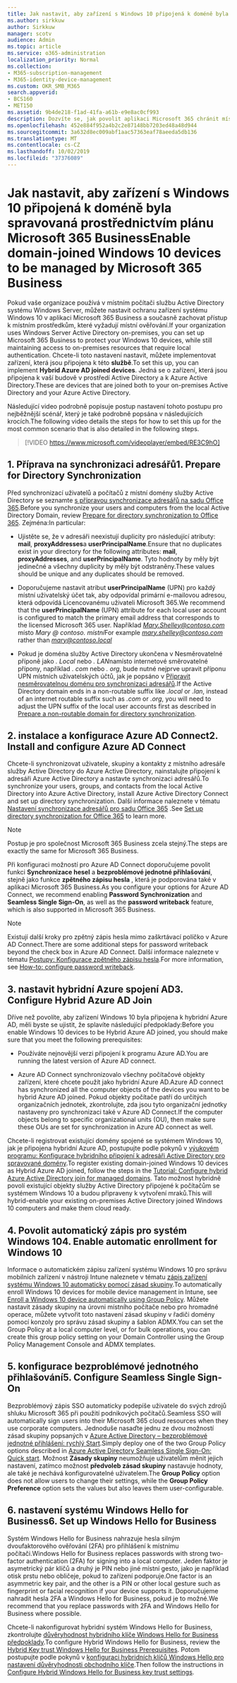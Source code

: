 ```yaml
---
title: Jak nastavit, aby zařízení s Windows 10 připojená k doméně byla spravovaná prostřednictvím plánu Microsoft 365 Business
ms.author: sirkkuw
author: Sirkkuw
manager: scotv
audience: Admin
ms.topic: article
ms.service: o365-administration
localization_priority: Normal
ms.collection:
- M365-subscription-management
- M365-identity-device-management
ms.custom: OKR_SMB_M365
search.appverid:
- BCS160
- MET150
ms.assetid: 9b4de218-f1ad-41fa-a61b-e9e8ac0cf993
description: Dozvíte se, jak povolit aplikaci Microsoft 365 chránit místní služby AD připojené k zařízením Windows 10.
ms.openlocfilehash: 452e884f952a4b2c2e87148bb7203ed48a48d944
ms.sourcegitcommit: 3a632d8ec009abf1aac57363eaf78aeeda5db136
ms.translationtype: MT
ms.contentlocale: cs-CZ
ms.lasthandoff: 10/02/2019
ms.locfileid: "37376089"
---
```

# <a name="enable-domain-joined-windows-10-devices-to-be-managed-by-microsoft-365-business"></a><span data-ttu-id="1d224-103">Jak nastavit, aby zařízení s Windows 10 připojená k doméně byla spravovaná prostřednictvím plánu Microsoft 365 Business</span><span class="sxs-lookup"><span data-stu-id="1d224-103">Enable domain-joined Windows 10 devices to be managed by Microsoft 365 Business</span></span>

<span data-ttu-id="1d224-104">Pokud vaše organizace používá v místním počítači službu Active Directory systému Windows Server, můžete nastavit ochranu zařízení systému Windows 10 v aplikaci Microsoft 365 Business a současně zachovat přístup k místním prostředkům, které vyžadují místní ověřování.</span><span class="sxs-lookup"><span data-stu-id="1d224-104">If your organization uses Windows Server Active Directory on-premises, you can set up Microsoft 365 Business to protect your Windows 10 devices, while still maintaining access to on-premises resources that require local authentication.</span></span>
<span data-ttu-id="1d224-105">Chcete-li toto nastavení nastavit, můžete implementovat zařízení, která jsou připojena k této **službě**.</span><span class="sxs-lookup"><span data-stu-id="1d224-105">To set this up, you can implement **Hybrid Azure AD joined devices**.</span></span> <span data-ttu-id="1d224-106">Jedná se o zařízení, která jsou připojena k vaší budově v prostředí Active Directory a k Azure Active Directory.</span><span class="sxs-lookup"><span data-stu-id="1d224-106">These are devices that are joined both to your on-premises Active Directory and your Azure Active Directory.</span></span>

<span data-ttu-id="1d224-107">Následující video podrobně popisuje postup nastavení tohoto postupu pro nejběžnější scénář, který je také podrobně popsána v následujících krocích.</span><span class="sxs-lookup"><span data-stu-id="1d224-107">The following video details the steps for how to set this up for the most common scenario that is also detailed in the following steps.</span></span>

> [!VIDEO https://www.microsoft.com/videoplayer/embed/RE3C9hO]
  

## <a name="1-prepare-for-directory-synchronization"></a><span data-ttu-id="1d224-108">1. Příprava na synchronizaci adresářů</span><span class="sxs-lookup"><span data-stu-id="1d224-108">1. Prepare for Directory Synchronization</span></span> 

<span data-ttu-id="1d224-109">Před synchronizací uživatelů a počítačů z místní domény služby Active Directory se seznamte [s přípravou synchronizace adresářů na sadu Office 365](https://docs.microsoft.com/office365/enterprise/prepare-for-directory-synchronization).</span><span class="sxs-lookup"><span data-stu-id="1d224-109">Before you synchronize your users and computers from the local Active Directory Domain, review [Prepare for directory synchronization to Office 365](https://docs.microsoft.com/office365/enterprise/prepare-for-directory-synchronization).</span></span> <span data-ttu-id="1d224-110">Zejména:</span><span class="sxs-lookup"><span data-stu-id="1d224-110">In particular:</span></span>

   - <span data-ttu-id="1d224-111">Ujistěte se, že v adresáři neexistují duplicity pro následující atributy: **mail**, **proxyAddresses**a **userPrincipalName**.</span><span class="sxs-lookup"><span data-stu-id="1d224-111">Ensure that no duplicates exist in your directory for the following attributes: **mail**, **proxyAddresses**, and **userPrincipalName**.</span></span> <span data-ttu-id="1d224-112">Tyto hodnoty by měly být jedinečné a všechny duplicity by měly být odstraněny.</span><span class="sxs-lookup"><span data-stu-id="1d224-112">These values should be unique and any duplicates should be removed.</span></span>
   
   - <span data-ttu-id="1d224-113">Doporučujeme nastavit atribut **userPrincipalName** (UPN) pro každý místní uživatelský účet tak, aby odpovídal primární e-mailovou adresou, která odpovídá Licencovanému uživateli Microsoft 365.</span><span class="sxs-lookup"><span data-stu-id="1d224-113">We recommend that the **userPrincipalName** (UPN) attribute for each local user account is configured to match the primary email address that corresponds to the licensed Microsoft 365 user.</span></span> <span data-ttu-id="1d224-114">Například *Mary.Shelley@contoso.com* místo *Mary @ contoso. místní*</span><span class="sxs-lookup"><span data-stu-id="1d224-114">For example *mary.shelley@contoso.com* rather than *mary@contoso.local*</span></span>
   
   - <span data-ttu-id="1d224-115">Pokud je doména služby Active Directory ukončena v Nesměrovatelné příponě jako *. Local* nebo *. LAN*namísto internetové směrovatelné přípony, například *. com* nebo *. org*, bude nutné nejprve upravit příponu UPN místních uživatelských účtů, jak je popsáno v [Připravit nesměrovatelnou doménu pro synchronizaci adresářů](https://docs.microsoft.com/office365/enterprise/prepare-a-non-routable-domain-for-directory-synchronization).</span><span class="sxs-lookup"><span data-stu-id="1d224-115">If the Active Directory domain ends in a non-routable suffix like *.local* or *.lan*, instead of an internet routable suffix such as *.com* or *.org*, you will need to adjust the UPN suffix of the local user accounts first as described in [Prepare a non-routable domain for directory synchronization](https://docs.microsoft.com/office365/enterprise/prepare-a-non-routable-domain-for-directory-synchronization).</span></span> 

## <a name="2-install-and-configure-azure-ad-connect"></a><span data-ttu-id="1d224-116">2. instalace a konfigurace Azure AD Connect</span><span class="sxs-lookup"><span data-stu-id="1d224-116">2. Install and configure Azure AD Connect</span></span>

<span data-ttu-id="1d224-117">Chcete-li synchronizovat uživatele, skupiny a kontakty z místního adresáře služby Active Directory do Azure Active Directory, nainstalujte připojení k adresáři Azure Active Directory a nastavte synchronizaci adresářů.</span><span class="sxs-lookup"><span data-stu-id="1d224-117">To synchronize your users, groups, and contacts from the local Active Directory into Azure Active Directory, install Azure Active Directory Connect and set up directory synchronization.</span></span> <span data-ttu-id="1d224-118">Další informace naleznete v tématu [Nastavení synchronizace adresářů pro sadu Office 365](https://support.office.com/article/1b3b5318-6977-42ed-b5c7-96fa74b08846) .</span><span class="sxs-lookup"><span data-stu-id="1d224-118">See [Set up directory synchronization for Office 365](https://support.office.com/article/1b3b5318-6977-42ed-b5c7-96fa74b08846) to learn more.</span></span>

> [!NOTE]
> <span data-ttu-id="1d224-119">Postup je pro společnost Microsoft 365 Business zcela stejný.</span><span class="sxs-lookup"><span data-stu-id="1d224-119">The steps are exactly the same for Microsoft 365 Business.</span></span> 

<span data-ttu-id="1d224-120">Při konfiguraci možností pro Azure AD Connect doporučujeme povolit funkci **Synchronizace hesel** a **bezproblémové jednotné přihlašování**, stejně jako funkce **zpětného zápisu hesla** , která je podporována také v aplikaci Microsoft 365 Business.</span><span class="sxs-lookup"><span data-stu-id="1d224-120">As you configure your options for Azure AD Connect, we recommend enabling **Password Synchronization** and **Seamless Single Sign-On**, as well as the **password writeback** feature, which is also supported in Microsoft 365 Business.</span></span>

> [!NOTE]
> <span data-ttu-id="1d224-121">Existují další kroky pro zpětný zápis hesla mimo zaškrtávací políčko v Azure AD Connect.</span><span class="sxs-lookup"><span data-stu-id="1d224-121">There are some additional steps for password writeback beyond the check box in Azure AD Connect.</span></span> <span data-ttu-id="1d224-122">Další informace naleznete v tématu [Postupy: Konfigurace zpětného zápisu hesla](https://docs.microsoft.com/azure/active-directory/authentication/howto-sspr-writeback).</span><span class="sxs-lookup"><span data-stu-id="1d224-122">For more information, see [How-to: configure password writeback](https://docs.microsoft.com/azure/active-directory/authentication/howto-sspr-writeback).</span></span> 

## <a name="3-configure-hybrid-azure-ad-join"></a><span data-ttu-id="1d224-123">3. nastavit hybridní Azure spojení AD</span><span class="sxs-lookup"><span data-stu-id="1d224-123">3. Configure Hybrid Azure AD Join</span></span>

<span data-ttu-id="1d224-124">Dříve než povolíte, aby zařízení Windows 10 byla připojena k hybridní Azure AD, měli byste se ujistit, že splavíte následující předpoklady:</span><span class="sxs-lookup"><span data-stu-id="1d224-124">Before you enable Windows 10 devices to be Hybrid Azure AD joined, you should make sure that you meet the following prerequisites:</span></span>

   - <span data-ttu-id="1d224-125">Používáte nejnovější verzi připojení k programu Azure AD.</span><span class="sxs-lookup"><span data-stu-id="1d224-125">You are running the latest version of Azure AD connect.</span></span>

   - <span data-ttu-id="1d224-126">Azure AD Connect synchronizovalo všechny počítačové objekty zařízení, které chcete použít jako hybridní Azure AD.</span><span class="sxs-lookup"><span data-stu-id="1d224-126">Azure AD connect has synchronized all the computer objects of the devices you want to be hybrid Azure AD joined.</span></span> <span data-ttu-id="1d224-127">Pokud objekty počítače patří do určitých organizačních jednotek, zkontrolujte, zda jsou tyto organizační jednotky nastaveny pro synchronizaci také v Azure AD Connect.</span><span class="sxs-lookup"><span data-stu-id="1d224-127">If the computer objects belong to specific organizational units (OU), then make sure these OUs are set for synchronization in Azure AD connect as well.</span></span>

<span data-ttu-id="1d224-128">Chcete-li registrovat existující domény spojené se systémem Windows 10, jak je připojena hybridní Azure AD, postupujte podle pokynů v [výukovém programu: Konfigurace hybridního připojení k adresáři Active Directory pro spravované domény](https://docs.microsoft.com/azure/active-directory/devices/hybrid-azuread-join-managed-domains#configure-hybrid-azure-ad-join).</span><span class="sxs-lookup"><span data-stu-id="1d224-128">To register existing domain-joined Windows 10 devices as Hybrid Azure AD joined, follow the steps in the [Tutorial: Configure hybrid Azure Active Directory join for managed domains](https://docs.microsoft.com/azure/active-directory/devices/hybrid-azuread-join-managed-domains#configure-hybrid-azure-ad-join).</span></span> <span data-ttu-id="1d224-129">Tato možnost hybridně povolí existující objekty služby Active Directory připojené k počítačům se systémem Windows 10 a budou připraveny k vytvoření mraků.</span><span class="sxs-lookup"><span data-stu-id="1d224-129">This will hybrid-enable your existing on-premises Active Directory joined Windows 10 computers and make them cloud ready.</span></span>
    
## <a name="4-enable-automatic-enrollment-for-windows-10"></a><span data-ttu-id="1d224-130">4. Povolit automatický zápis pro systém Windows 10</span><span class="sxs-lookup"><span data-stu-id="1d224-130">4. Enable automatic enrollment for Windows 10</span></span>

 <span data-ttu-id="1d224-131">Informace o automatickém zápisu zařízení systému Windows 10 pro správu mobilních zařízení v nástroji Intune naleznete v tématu [zápis zařízení systému Windows 10 automaticky pomocí zásad skupiny](https://docs.microsoft.com/windows/client-management/mdm/enroll-a-windows-10-device-automatically-using-group-policy).</span><span class="sxs-lookup"><span data-stu-id="1d224-131">To automatically enroll Windows 10 devices for mobile device management in Intune, see [Enroll a Windows 10 device automatically using Group Policy](https://docs.microsoft.com/windows/client-management/mdm/enroll-a-windows-10-device-automatically-using-group-policy).</span></span> <span data-ttu-id="1d224-132">Můžete nastavit zásady skupiny na úrovni místního počítače nebo pro hromadné operace, můžete vytvořit toto nastavení zásad skupiny v řadiči domény pomocí konzoly pro správu zásad skupiny a šablon ADMX.</span><span class="sxs-lookup"><span data-stu-id="1d224-132">You can set the Group Policy at a local computer level, or for bulk operations, you can create this group policy setting on your Domain Controller using the Group Policy Management Console and ADMX templates.</span></span>

## <a name="5-configure-seamless-single-sign-on"></a><span data-ttu-id="1d224-133">5. konfigurace bezproblémové jednotného přihlašování</span><span class="sxs-lookup"><span data-stu-id="1d224-133">5. Configure Seamless Single Sign-On</span></span>

  <span data-ttu-id="1d224-134">Bezproblémový zápis SSO automaticky podepíše uživatele do svých zdrojů shluku Microsoft 365 při použití podnikových počítačů.</span><span class="sxs-lookup"><span data-stu-id="1d224-134">Seamless SSO will automatically sign users into their Microsoft 365 cloud resources when they use corporate computers.</span></span> <span data-ttu-id="1d224-135">Jednoduše nasaďte jednu ze dvou možností zásad skupiny popsaných v [Azure Active Directory – bezproblémové jednotné přihlášení: rychlý Start](https://docs.microsoft.com/azure/active-directory/hybrid/how-to-connect-sso-quick-start#step-2-enable-the-feature).</span><span class="sxs-lookup"><span data-stu-id="1d224-135">Simply deploy one of the two Group Policy options described in [Azure Active Directory Seamless Single Sign-On: Quick start](https://docs.microsoft.com/azure/active-directory/hybrid/how-to-connect-sso-quick-start#step-2-enable-the-feature).</span></span> <span data-ttu-id="1d224-136">Možnost **Zásady skupiny** neumožňuje uživatelům měnit jejich nastavení, zatímco možnost **předvoleb zásad skupiny** nastavuje hodnoty, ale také je nechává konfigurovatelné uživatelem.</span><span class="sxs-lookup"><span data-stu-id="1d224-136">The **Group Policy** option does not allow users to change their settings, while the **Group Policy Preference** option sets the values but also leaves them user-configurable.</span></span>

## <a name="6-set-up-windows-hello-for-business"></a><span data-ttu-id="1d224-137">6. nastavení systému Windows Hello for Business</span><span class="sxs-lookup"><span data-stu-id="1d224-137">6. Set up Windows Hello for Business</span></span>

 <span data-ttu-id="1d224-138">Systém Windows Hello for Business nahrazuje hesla silným dvoufaktorového ověřování (2FA) pro přihlášení k místnímu počítači.</span><span class="sxs-lookup"><span data-stu-id="1d224-138">Windows Hello for Business replaces passwords with strong two-factor authentication (2FA) for signing into a local computer.</span></span> <span data-ttu-id="1d224-139">Jeden faktor je asymetrický pár klíčů a druhý je PIN nebo jiné místní gesto, jako je například otisk prstu nebo obličeje, pokud to zařízení podporuje.</span><span class="sxs-lookup"><span data-stu-id="1d224-139">One factor is an asymmetric key pair, and the other is a PIN or other local gesture such as fingerprint or facial recognition if your device supports it.</span></span> <span data-ttu-id="1d224-140">Doporučujeme nahradit hesla 2FA a Windows Hello for Business, pokud je to možné.</span><span class="sxs-lookup"><span data-stu-id="1d224-140">We recommend that you replace passwords with 2FA and Windows Hello for Business where possible.</span></span>

<span data-ttu-id="1d224-141">Chcete-li nakonfigurovat hybridní systém Windows Hello for Business, zkontrolujte [důvěryhodnost hybridního klíče Windows Hello for Business předpoklady](https://docs.microsoft.com/windows/security/identity-protection/hello-for-business/hello-hybrid-key-trust-prereqs).</span><span class="sxs-lookup"><span data-stu-id="1d224-141">To configure Hybrid Windows Hello for Business, review the [Hybrid Key trust Windows Hello for Business Prerequisites](https://docs.microsoft.com/windows/security/identity-protection/hello-for-business/hello-hybrid-key-trust-prereqs).</span></span> <span data-ttu-id="1d224-142">Potom postupujte podle pokynů v [konfiguraci hybridních klíčů Windows Hello pro nastavení důvěryhodnosti obchodního klíče](https://docs.microsoft.com/windows/security/identity-protection/hello-for-business/hello-hybrid-key-whfb-settings).</span><span class="sxs-lookup"><span data-stu-id="1d224-142">Then follow the instructions in [Configure Hybrid Windows Hello for Business key trust settings](https://docs.microsoft.com/windows/security/identity-protection/hello-for-business/hello-hybrid-key-whfb-settings).</span></span> 
